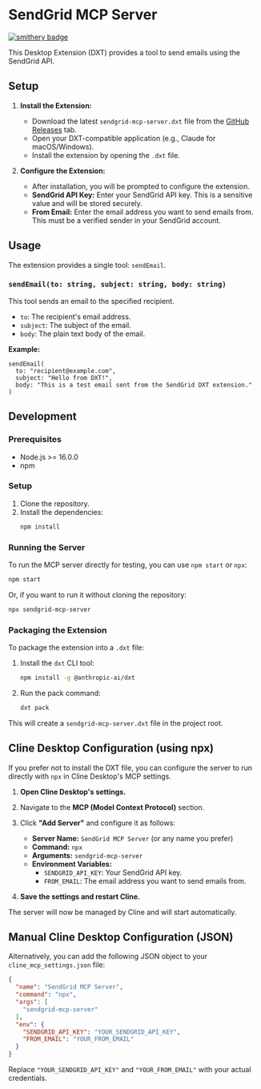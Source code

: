 # SendGrid MCP Server

[![smithery badge](https://smithery.ai/badge/@evantobin/sendgrid_mcp)](https://smithery.ai/server/@evantobin/sendgrid_mcp)

This Desktop Extension (DXT) provides a tool to send emails using the SendGrid API.

## Setup

1.  **Install the Extension:**
    *   Download the latest `sendgrid-mcp-server.dxt` file from the [GitHub Releases](https://github.com/evantobin/sendgrid_mcp/releases) tab.
    *   Open your DXT-compatible application (e.g., Claude for macOS/Windows).
    *   Install the extension by opening the `.dxt` file.

2.  **Configure the Extension:**
    *   After installation, you will be prompted to configure the extension.
    *   **SendGrid API Key:** Enter your SendGrid API key. This is a sensitive value and will be stored securely.
    *   **From Email:** Enter the email address you want to send emails from. This must be a verified sender in your SendGrid account.

## Usage

The extension provides a single tool: `sendEmail`.

### `sendEmail(to: string, subject: string, body: string)`

This tool sends an email to the specified recipient.

*   `to`: The recipient's email address.
*   `subject`: The subject of the email.
*   `body`: The plain text body of the email.

**Example:**

```
sendEmail(
  to: "recipient@example.com",
  subject: "Hello from DXT!",
  body: "This is a test email sent from the SendGrid DXT extension."
)
```

## Development

### Prerequisites

*   Node.js >= 16.0.0
*   npm

### Setup

1.  Clone the repository.
2.  Install the dependencies:
    ```bash
    npm install
    ```

### Running the Server

To run the MCP server directly for testing, you can use `npm start` or `npx`:

```bash
npm start
```

Or, if you want to run it without cloning the repository:

```bash
npx sendgrid-mcp-server
```

### Packaging the Extension

To package the extension into a `.dxt` file:

1.  Install the `dxt` CLI tool:
    ```bash
    npm install -g @anthropic-ai/dxt
    ```
2.  Run the pack command:
    ```bash
    dxt pack
    ```

This will create a `sendgrid-mcp-server.dxt` file in the project root.

## Cline Desktop Configuration (using npx)

If you prefer not to install the DXT file, you can configure the server to run directly with `npx` in Cline Desktop's MCP settings.

1.  **Open Cline Desktop's settings.**
2.  Navigate to the **MCP (Model Context Protocol)** section.
3.  Click **"Add Server"** and configure it as follows:

    *   **Server Name:** `SendGrid MCP Server` (or any name you prefer)
    *   **Command:** `npx`
    *   **Arguments:** `sendgrid-mcp-server`
    *   **Environment Variables:**
        *   `SENDGRID_API_KEY`: Your SendGrid API key.
        *   `FROM_EMAIL`: The email address you want to send emails from.

4.  **Save the settings and restart Cline.**

The server will now be managed by Cline and will start automatically.

## Manual Cline Desktop Configuration (JSON)

Alternatively, you can add the following JSON object to your `cline_mcp_settings.json` file:

```json
{
  "name": "SendGrid MCP Server",
  "command": "npx",
  "args": [
    "sendgrid-mcp-server"
  ],
  "env": {
    "SENDGRID_API_KEY": "YOUR_SENDGRID_API_KEY",
    "FROM_EMAIL": "YOUR_FROM_EMAIL"
  }
}
```

Replace `"YOUR_SENDGRID_API_KEY"` and `"YOUR_FROM_EMAIL"` with your actual credentials.
